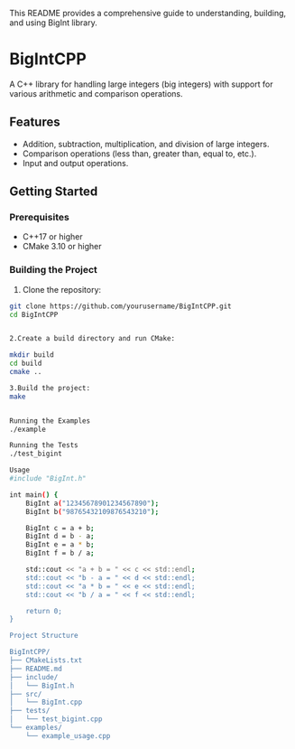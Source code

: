  This README provides a comprehensive guide to understanding, building, and using  BigInt library.

 # BigIntCPP

A C++ library for handling large integers (big integers) with support for various arithmetic and comparison operations.

## Features

- Addition, subtraction, multiplication, and division of large integers.
- Comparison operations (less than, greater than, equal to, etc.).
- Input and output operations.

## Getting Started

### Prerequisites

- C++17 or higher
- CMake 3.10 or higher

### Building the Project

1. Clone the repository:

```bash
git clone https://github.com/yourusername/BigIntCPP.git
cd BigIntCPP


2.Create a build directory and run CMake:

mkdir build
cd build
cmake ..

3.Build the project:
make


Running the Examples
./example

Running the Tests
./test_bigint

Usage
#include "BigInt.h"

int main() {
    BigInt a("12345678901234567890");
    BigInt b("98765432109876543210");

    BigInt c = a + b;
    BigInt d = b - a;
    BigInt e = a * b;
    BigInt f = b / a;

    std::cout << "a + b = " << c << std::endl;
    std::cout << "b - a = " << d << std::endl;
    std::cout << "a * b = " << e << std::endl;
    std::cout << "b / a = " << f << std::endl;

    return 0;
}

Project Structure

BigIntCPP/
├── CMakeLists.txt
├── README.md
├── include/
│   └── BigInt.h
├── src/
│   └── BigInt.cpp
├── tests/
│   └── test_bigint.cpp
└── examples/
    └── example_usage.cpp




